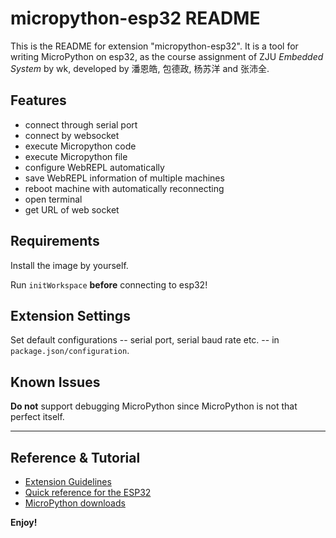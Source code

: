 # micropython-esp32 README

This is the README for extension "micropython-esp32". It is a tool for writing MicroPython on esp32, as the course assignment of ZJU *Embedded System* by wk, developed by 潘恩皓, 包德政, 杨苏洋 and 张沛全.

## Features

* connect through serial port
* connect by websocket
* execute Micropython code
* execute Micropython file
* configure WebREPL automatically
* save WebREPL information of multiple machines
* reboot machine with automatically reconnecting
* open terminal
* get URL of web socket

## Requirements

Install the image by yourself. 

Run `initWorkspace` **before** connecting to esp32! 

## Extension Settings

Set default configurations -- serial port, serial baud rate etc. -- in `package.json/configuration`. 

## Known Issues

**Do not** support debugging MicroPython since MicroPython is not that perfect itself. 

---

## Reference & Tutorial

- [Extension Guidelines](https://code.visualstudio.com/api/references/extension-guidelines)
- [Quick reference for the ESP32](https://docs.micropython.org/en/latest/esp32/quickref.html)
- [MicroPython downloads](https://micropython.org/download/#esp32)

**Enjoy!**
